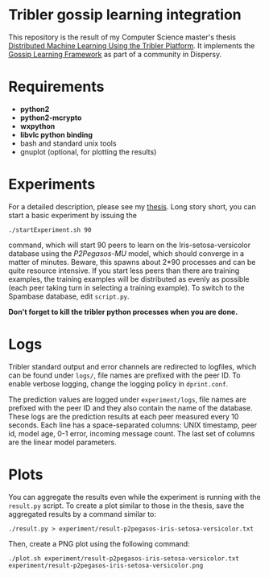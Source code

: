 Tribler gossip learning integration
==========

This repository is the result of my Computer Science master's thesis [Distributed Machine Learning Using the Tribler Platform](http://csko.hu/projektek/msc_thesis.pdf). It implements the [Gossip Learning Framework](https://github.com/RobertOrmandi/Gossip-Learning-Framework) as part of a community in Dispersy.

Requirements
===
 - **python2**
 - **python2-mcrypto**
 - **wxpython**
 - **libvlc python binding**
 - bash and standard unix tools
 - gnuplot (optional, for plotting the results)

Experiments
=====

For a detailed description, please see my [thesis](http://csko.hu/projektek/msc_thesis.pdf).
Long story short, you can start a basic experiment by issuing the

``./startExperiment.sh 90``

command, which will start 90 peers to learn on the Iris-setosa-versicolor database using the *P2Pegasos-MU* model, which should converge in a matter of minutes. Beware, this spawns about 2*90 processes and can be quite resource intensive. If you start less peers than there are training examples, the training examples will be distributed as evenly as possible (each peer taking turn in selecting a training example). To switch to the Spambase database, edit `script.py`.

**Don't forget to kill the tribler python processes when you are done.**

Logs
====

Tribler standard output and error channels are redirected to logfiles, which can be found under `logs/`, file names are prefixed with the peer ID. To enable verbose logging, change the logging policy in `dprint.conf`.

The prediction values are logged under `experiment/logs`, file names are prefixed with the peer ID and they also contain the name of the database. These logs are the prediction results at each peer measured every 10 seconds.  Each line has a space-separated columns: UNIX timestamp, peer id, model age, 0-1 error, incoming message count. The last set of columns are the linear model parameters.

Plots
=====

You can aggregate the results even while the experiment is running with the `result.py` script. To create a plot
similar to those in the thesis, save the aggregated results by a command similar to:

`./result.py > experiment/result-p2pegasos-iris-setosa-versicolor.txt`

Then, create a PNG plot using the following command:

`./plot.sh experiment/result-p2pegasos-iris-setosa-versicolor.txt experiment/result-p2pegasos-iris-setosa-versicolor.png`

